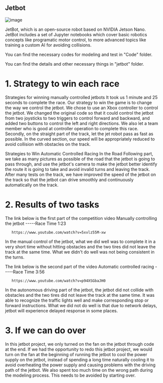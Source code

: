 ## Jetbot

![image](https://github.com/chechen10/Jetbot/assets/161907227/08a84a50-6346-45b6-a485-f770add6699b)

JetBot, which is an open-source robot based on NVIDIA
Jetson Nano. JetBot includes a set of Jupyter notebooks which cover basic robotics concepts like
programatic motor control, to more advanced topics like training a custom AI for avoiding collisions.

You can find the necessary codes for modeling and test in "Code" folder.

You can find the details and other necessary things in "jetbot" folder.
# 1. Strategy to win each race
   
 Strategies for winning manually controlled jetbots
      It took us 1 minute and 25 seconds to complete the race. Our strategy to win the game is to change the way we control the jetbot. We chose to use an Xbox controller to control the jetbot. We changed the original code so that it could control the jetbot from two joysticks to two triggers to control forward and backward, and added two buttons to control the left and right directions. We also let a team member who is good at controller operation to complete this race. Secondly, on the straight part of the track, let the jet robot pass as fast as possible. In the curved section, our speed will be appropriately reduced to avoid collision with obstacles on the track.

  Strategies to Win Automatic Controlled Racing
In the Road Following part, we take as many pictures as possible of the road that the jetbot is going to pass through, and use the jetbot's camera to make the jetbot better identify the route it is going to take and avoid invalid turns and leaving the track. After many tests on the track, we have improved the speed of the jetbot on the track so that the jetbot can drive smoothly and continuously automatically on the track.

# 2. Results of two tasks
The link below is the first part of the competition video
  Manually controlling the jetbot -----Race Time 1:23
      
       https://www.youtube.com/watch?v=5xvlz55M-xw
In the manual control of the jetbot, what we did well was to complete it in a very short time without hitting obstacles and the two tires did not leave the track at the same time. What we didn't do well was not being consistent in the turns.

The link below is the second part of the video 
  Automatic controlled racing  -----Race Time 3:56
      
       https://www.youtube.com/watch?v=p94XSGbaJH0
In the autonomous driving part of the jetbot, the jetbot did not collide with obstacles and the two tires did not leave the track at the same time. It was able to recognize the traffic lights well and make corresponding stop or forward instructions. What we did not do well is that due to network delays, jetbot will experience delayed response in some places.

# 3. If we can do over
In this jetbot project, we only turned on the fan on the jetbot through code at the end. If we had the opportunity to redo this jetbot project, we would turn on the fan at the beginning of running the jetbot to cool the power supply on the jetbot, instead of spending a long time naturally cooling it to avoid overheating the power supply and causing problems with the driving path of the jetbot.
We also spent too much time on the wrong path during the modeling process. This needs to be avoided by starting over.

